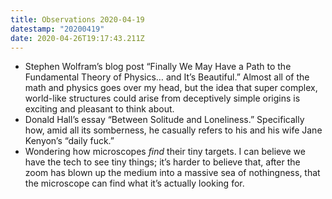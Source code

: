 ```yaml
---
title: Observations 2020-04-19
datestamp: "20200419"
date: 2020-04-26T19:17:43.211Z
---
```

 - Stephen Wolfram’s blog post “Finally We May Have a Path to the Fundamental Theory of Physics… and It’s Beautiful.” Almost all of the math and physics goes over my head, but the idea that super complex, world-like structures could arise from deceptively simple origins is exciting and pleasant to think about.
- Donald Hall’s essay “Between Solitude and Loneliness.” Specifically how, amid all its somberness, he casually refers to his and his wife Jane Kenyon’s “daily fuck.”
- Wondering how microscopes *find* their tiny targets. I can believe we have the tech to see tiny things; it’s harder to believe that, after the zoom has blown up the medium into a massive sea of nothingness, that the microscope can find what it’s actually looking for.